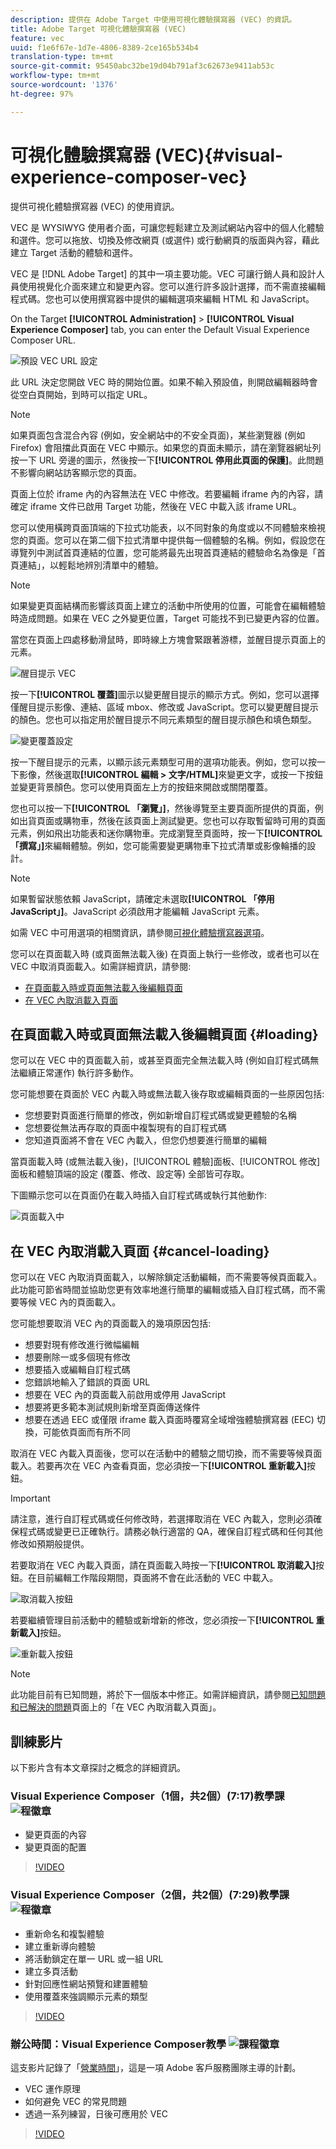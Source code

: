 ```yaml
---
description: 提供在 Adobe Target 中使用可視化體驗撰寫器 (VEC) 的資訊。
title: Adobe Target 可視化體驗撰寫器 (VEC)
feature: vec
uuid: f1e6f67e-1d7e-4806-8389-2ce165b534b4
translation-type: tm+mt
source-git-commit: 95450abc32be19d04b791af3c62673e9411ab53c
workflow-type: tm+mt
source-wordcount: '1376'
ht-degree: 97%

---
```



# 可視化體驗撰寫器 (VEC){#visual-experience-composer-vec}

提供可視化體驗撰寫器 (VEC) 的使用資訊。

VEC 是 WYSIWYG 使用者介面，可讓您輕鬆建立及測試網站內容中的個人化體驗和選件。您可以拖放、切換及修改網頁 (或選件) 或行動網頁的版面與內容，藉此建立 Target 活動的體驗和選件。

VEC 是 [!DNL Adobe Target] 的其中一項主要功能。VEC 可讓行銷人員和設計人員使用視覺化介面來建立和變更內容。您可以進行許多設計選擇，而不需直接編輯程式碼。您也可以使用撰寫器中提供的編輯選項來編輯 HTML 和 JavaScript。

On the Target **[!UICONTROL Administration]** > **[!UICONTROL Visual Experience Composer]** tab, you can enter the Default Visual Experience Composer URL.

![預設 VEC URL 設定](/help/c-experiences/c-visual-experience-composer/assets/pref-default-url-new.png)

此 URL 決定您開啟 VEC 時的開始位置。如果不輸入預設值，則開啟編輯器時會從空白頁開始，到時可以指定 URL。

>[!NOTE]
>
>如果頁面包含混合內容 (例如，安全網站中的不安全頁面)，某些瀏覽器 (例如 Firefox) 會阻擋此頁面在 VEC 中顯示。如果您的頁面未顯示，請在瀏覽器網址列按一下 URL 旁邊的圖示，然後按一下&#x200B;**[!UICONTROL 停用此頁面的保護]**。此問題不影響向網站訪客顯示您的頁面。

頁面上位於 iframe 內的內容無法在 VEC 中修改。若要編輯 iframe 內的內容，請確定 iframe 文件已啟用 Target 功能，然後在 VEC 中載入該 iframe URL。

您可以使用橫跨頁面頂端的下拉式功能表，以不同對象的角度或以不同體驗來檢視您的頁面。您可以在第二個下拉式清單中提供每一個體驗的名稱。例如，假設您在導覽列中測試首頁連結的位置，您可能將最先出現首頁連結的體驗命名為像是「首頁連結」，以輕鬆地辨別清單中的體驗。

>[!NOTE]
>
>如果變更頁面結構而影響該頁面上建立的活動中所使用的位置，可能會在編輯體驗時造成問題。如果在 VEC 之外變更位置，Target 可能找不到已變更內容的位置。

當您在頁面上四處移動滑鼠時，即時線上方塊會緊跟著游標，並醒目提示頁面上的元素。

![醒目提示 VEC](/help/c-experiences/c-visual-experience-composer/assets/vec-highlight-new.png)

按一下&#x200B;**[!UICONTROL 覆蓋]**&#x200B;圖示以變更醒目提示的顯示方式。例如，您可以選擇僅醒目提示影像、連結、區域 mbox、修改或 JavaScript。您可以變更醒目提示的顏色。您也可以指定用於醒目提示不同元素類型的醒目提示顏色和填色類型。

![變更覆蓋設定](/help/c-experiences/c-visual-experience-composer/assets/change-overlay.png)

按一下醒目提示的元素，以顯示該元素類型可用的選項功能表。例如，您可以按一下影像，然後選取&#x200B;**[!UICONTROL 編輯 > 文字/HTML]**&#x200B;來變更文字，或按一下按鈕並變更背景顏色。您可以使用頁面左上方的按鈕來開啟或關閉覆蓋。

您也可以按一下&#x200B;**[!UICONTROL 「瀏覽」]**，然後導覽至主要頁面所提供的頁面，例如出貨頁面或購物車，然後在該頁面上測試變更。您也可以存取暫留時可用的頁面元素，例如飛出功能表和迷你購物車。完成瀏覽至頁面時，按一下&#x200B;**[!UICONTROL 「撰寫」]**&#x200B;來編輯體驗。例如，您可能需要變更購物車下拉式清單或影像輪播的設計。

>[!NOTE]
>
>如果暫留狀態依賴 JavaScript，請確定未選取&#x200B;**[!UICONTROL 「停用 JavaScript」]**。JavaScript 必須啟用才能編輯 JavaScript 元素。

如需 VEC 中可用選項的相關資訊，請參閱[可視化體驗撰寫器選項](/help/c-experiences/c-visual-experience-composer/viztarget-options.md#reference_3BD1BEEAFA584A749ED2D08F14732E81)。

您可以在頁面載入時 (或頁面無法載入後) 在頁面上執行一些修改，或者也可以在 VEC 中取消頁面載入。如需詳細資訊，請參閱:

* [在頁面載入時或頁面無法載入後編輯頁面](#loading)
* [在 VEC 內取消載入頁面](#cancel-loading)

## 在頁面載入時或頁面無法載入後編輯頁面 {#loading}

您可以在 VEC 中的頁面載入前，或甚至頁面完全無法載入時 (例如自訂程式碼無法繼續正常運作) 執行許多動作。

您可能想要在頁面於 VEC 內載入時或無法載入後存取或編輯頁面的一些原因包括:

* 您想要對頁面進行簡單的修改，例如新增自訂程式碼或變更體驗的名稱
* 您想要從無法再存取的頁面中複製現有的自訂程式碼
* 您知道頁面將不會在 VEC 內載入，但您仍想要進行簡單的編輯

當頁面載入時 (或無法載入後)，[!UICONTROL 體驗]面板、[!UICONTROL 修改]面板和體驗頂端的設定 (覆蓋、修改、設定等) 全部皆可存取。

下圖顯示您可以在頁面仍在載入時插入自訂程式碼或執行其他動作:

![頁面載入中](/help/c-experiences/c-visual-experience-composer/c-vec-code-editor/assets/loading-page.png)

## 在 VEC 內取消載入頁面 {#cancel-loading}

您可以在 VEC 內取消頁面載入，以解除鎖定活動編輯，而不需要等候頁面載入。此功能可節省時間並協助您更有效率地進行簡單的編輯或插入自訂程式碼，而不需要等候 VEC 內的頁面載入。

您可能想要取消 VEC 內的頁面載入的幾項原因包括:

* 想要對現有修改進行微幅編輯
* 想要刪除一或多個現有修改
* 想要插入或編輯自訂程式碼
* 您錯誤地輸入了錯誤的頁面 URL
* 想要在 VEC 內的頁面載入前啟用或停用 JavaScript
* 想要將更多範本測試規則新增至頁面傳送條件
* 想要在透過 EEC 或僅限 iframe 載入頁面時覆寫全域增強體驗撰寫器 (EEC) 切換，可能依頁面而有所不同

取消在 VEC 內載入頁面後，您可以在活動中的體驗之間切換，而不需要等候頁面載入。若要再次在 VEC 內查看頁面，您必須按一下&#x200B;**[!UICONTROL 重新載入]**&#x200B;按鈕。

>[!IMPORTANT]
>
>請注意，進行自訂程式碼或任何修改時，若選擇取消在 VEC 內載入，您則必須確保程式碼或變更已正確執行。請務必執行適當的 QA，確保自訂程式碼和任何其他修改如預期般提供。

若要取消在 VEC 內載入頁面，請在頁面載入時按一下&#x200B;**[!UICONTROL 取消載入]**&#x200B;按鈕。在目前編輯工作階段期間，頁面將不會在此活動的 VEC 中載入。

![取消載入按鈕](/help/c-experiences/c-visual-experience-composer/c-vec-code-editor/assets/cancel-loading.png)

若要繼續管理目前活動中的體驗或新增新的修改，您必須按一下&#x200B;**[!UICONTROL 重新載入]**&#x200B;按鈕。

![重新載入按鈕](/help/c-experiences/c-visual-experience-composer/c-vec-code-editor/assets/reload-in-vec.png)

>[!NOTE]
>
>此功能目前有已知問題，將於下一個版本中修正。如需詳細資訊，請參閱[已知問題和已解決的問題](/help/r-release-notes/known-issues-resolved-issues.md#cancel)頁面上的「在 VEC 內取消載入頁面」。

## 訓練影片

以下影片含有本文章探討之概念的詳細資訊。

### Visual Experience Composer（1個，共2個）(7:17)教學課 ![程徽章](/help/assets/tutorial.png)

* 變更頁面的內容
* 變更頁面的配置

>[!VIDEO](https://video.tv.adobe.com/v/17399)

### Visual Experience Composer（2個，共2個）(7:29)教學課 ![程徽章](/help/assets/tutorial.png)

* 重新命名和複製體驗
* 建立重新導向體驗
* 將活動鎖定在單一 URL 或一組 URL
* 建立多頁活動
* 針對回應性網站預覽和建置體驗
* 使用覆蓋來強調顯示元素的類型

>[!VIDEO](https://video.tv.adobe.com/v/17401)

### 辦公時間：Visual Experience Composer教學 ![課程徽章](/help/assets/tutorial.png)

這支影片記錄了「[營業時間](/help/cmp-resources-and-contact-information.md#concept_58EA30379D3B48C4848BA2A8C464A5B7)」，這是一項 Adobe 客戶服務團隊主導的計劃。

* VEC 運作原理
* 如何避免 VEC 的常見問題
* 透過一系列練習，日後可應用於 VEC

>[!VIDEO](https://video.tv.adobe.com/v/20784/)